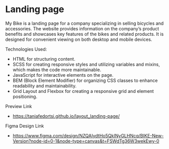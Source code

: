 # Landing page

My Bike is a landing page for a company specializing in selling bicycles and accessories. The website provides information on the company’s product benefits and showcases key features of the bikes and related products. It is designed for convenient viewing on both desktop and mobile devices.

Technologies Used:
- HTML for structuring content.
- SCSS for creating responsive styles and utilizing variables and mixins, which makes the code more maintainable.
- JavaScript for interactive elements on the page.
- BEM (Block Element Modifier) for organizing CSS classes to enhance readability and maintainability.
- Grid Layout and Flexbox for creating a responsive grid and element positioning.

Preview Link
- https://taniafedortsi.github.io/layout_landing-page/

Figma Design Link
- https://www.figma.com/design/NZQAIydtHo5QkINyGLHNcq/BIKE-New-Version?node-id=0-1&node-type=canvas&t=FSWdTg36W3wekEwy-0
